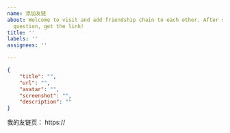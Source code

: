 ```yaml
---
name: 添加友链
about: Welcome to visit and add friendship chain to each other. After submitting the
  question, get the link!
title: ''
labels: ''
assignees: ''

---
```


<!-- 请在双引号中填写 -->
```json
{
    "title": "",
    "url": "",
    "avatar": "",
    "screenshot": "",
    "description": ""
}
```

我的友链页： https://

<!--
如果您使用 issue 作为友链源，请附上 issue 仓库链接，否则请直接添加 https://beimumu.github.io/ 到您的友链中。
-->
